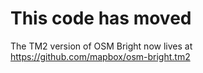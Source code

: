 # This code has moved

The TM2 version of OSM Bright now lives at https://github.com/mapbox/osm-bright.tm2
